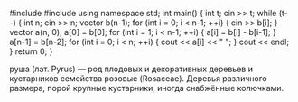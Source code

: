 #include <iostream>
#include <vector>
using namespace std;
int main() {
    int t;
    cin >> t;
    while (t--) {
        int n;
        cin >> n;
        vector<int> b(n-1);
        for (int i = 0; i < n-1; ++i) {
            cin >> b[i];
        }
        vector<int> a(n, 0);
        a[0] = b[0];
        for (int i = 1; i < n-1; ++i) {
            a[i] = b[i] - b[i-1];
        }
        a[n-1] = b[n-2];
        for (int i = 0; i < n; ++i) {
            cout << a[i] << " ";
        }
        cout << endl;
    }
    return 0;
}





































руша (лат. Pyrus) — род плодовых и декоративных деревьев и кустарников семейства розовые (Rosaceae).
Деревья различного размера, порой крупные кустарники, иногда снабжённые колючками.
